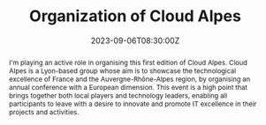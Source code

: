 ---
title: Organization of Cloud Alpes

event: Cloud Alpes
event_url: https://cloudalpes.fr/

location: Lyon (INSA Lyon)
address:
  street: 503 Rue de la Physique
  city: Villeurbanne
  region: Auvergne-Rhone-Alpes
  postcode: '69100'
  country: France

summary: Deputy-Chairman/Organiser of Cloud Alpes
abstract: "I'm playing an active role in organising this first edition of Cloud Alpes. Cloud Alpes is a Lyon-based group whose aim is to showcase the technological excellence of France and the Auvergne-Rhône-Alpes region, by organising an annual conference with a European dimension. This event is a high point that brings together both local players and technology leaders, enabling all participants to leave with a desire to innovate and promote IT excellence in their projects and activities."

date: "2023-09-06T08:30:00Z"
date_end: "2023-09-06T18:30:00Z"
all_day: false

publishDate: "2023-08-01T00:00:00Z"

authors: [David Aparicio]
tags: [Organization, Conference, Deputy-Chairman, Vice-President, Event]

featured: false

image:
  caption: 'Image credit: [**Simon Berger (Unsplash)**](https://unsplash.com/@8moments?utm_source=unsplash&utm_medium=referral&utm_content=creditCopyText)'
  focal_point: Right

links:
#- icon: file #th-list #list-alt
#  icon_pack: fas
#  name: Code
#  url: https://github.com/davidaparicio/devsecops-workshop-devoxxfr23
- icon: binoculars
  icon_pack: fas
  name: Website
  url: https://cloudalpes.fr/
#- icon: comments
#  icon_pack: fas
#  name: Avis
#  url: https://openfeedback.io/2M9FzZ6xSI2POKX1TrXM/2023-04-13/iWUCq9jRftwiLuxrqhdl
#- icon: file-alt
#  icon_pack: fas
#  name: Article
#  url: https://blog.ovhcloud.com/ovhcloud-at-touraine-tech/
url_code: ""
url_pdf: ""
url_slides: ""
url_video: ""

slides: ""
projects: []
---
